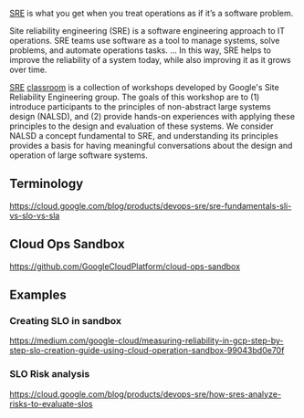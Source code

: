 [SRE](https://sre.google/)  is what you get when you treat operations as if it’s a software problem. 

Site reliability engineering (SRE) is a software engineering approach to IT operations. SRE teams use software as a tool to manage systems, solve problems, and automate operations tasks. ... In this way, SRE helps to improve the reliability of a system today, while also improving it as it grows over time.

[SRE](https://landing.google.com/sre/books/) [classroom](https://sre.google/classroom) is a collection of workshops developed by Google's Site Reliability Engineering group. The goals of this workshop are to (1) introduce participants to the principles of non-abstract large systems design (NALSD), and (2) provide hands-on experiences with applying these principles to the design and evaluation of these systems. We consider NALSD a concept fundamental to SRE, and understanding its principles provides a basis for having meaningful conversations about the design and operation of large software systems.

## Terminology

https://cloud.google.com/blog/products/devops-sre/sre-fundamentals-sli-vs-slo-vs-sla

## Cloud Ops Sandbox

https://github.com/GoogleCloudPlatform/cloud-ops-sandbox

## Examples

### Creating SLO in sandbox
https://medium.com/google-cloud/measuring-reliability-in-gcp-step-by-step-slo-creation-guide-using-cloud-operation-sandbox-99043bd0e70f

### SLO Risk analysis

https://cloud.google.com/blog/products/devops-sre/how-sres-analyze-risks-to-evaluate-slos